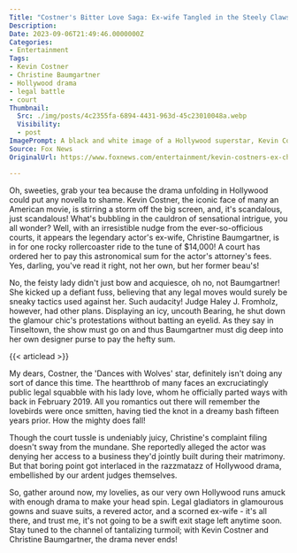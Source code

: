 ```yaml
---
Title: "Costner's Bitter Love Saga: Ex-wife Tangled in the Steely Claws of the Law!"
Description: 
Date: 2023-09-06T21:49:46.0000000Z
Categories:
- Entertainment
Tags:
- Kevin Costner
- Christine Baumgartner
- Hollywood drama
- legal battle
- court
Thumbnail:
  Src: ./img/posts/4c2355fa-6894-4431-963d-45c23010048a.webp
  Visibility:
  - post
ImagePrompt: A black and white image of a Hollywood superstar, Kevin Costner, looking subdued and melancholic, juxtaposed with the vivid image of a dismayed but defiant Christine Baumgartner. In the background, the grey silhouette of a court room symbolizes their ongoing legal spat.
Source: Fox News
OriginalUrl: https://www.foxnews.com/entertainment/kevin-costners-ex-christine-baumgartner-shut-down-court-judge-orders-her-pay-14k-attorneys-fees

---
```

Oh, sweeties, grab your tea because the drama unfolding in Hollywood could put any novella to shame. Kevin Costner, the iconic face of many an American movie, is stirring a storm off the big screen, and, it's scandalous, just scandalous! What's bubbling in the cauldron of sensational intrigue, you all wonder? Well, with an irresistible nudge from the ever-so-officious courts, it appears the legendary actor's ex-wife, Christine Baumgartner, is in for one rocky rollercoaster ride to the tune of $14,000! A court has ordered her to pay this astronomical sum for the actor's attorney's fees. Yes, darling, you've read it right, not her own, but her former beau's!

No, the feisty lady didn't just bow and acquiesce, oh no, not Baumgartner! She kicked up a defiant fuss, believing that any legal moves would surely be sneaky tactics used against her. Such audacity! Judge Haley J. Fromholz, however, had other plans. Displaying an icy, uncouth Bearing, he shut down the glamour chic's protestations without batting an eyelid. As they say in Tinseltown, the show must go on and thus Baumgartner must dig deep into her own designer purse to pay the hefty sum.

{{< articlead >}}

My dears, Costner, the 'Dances with Wolves' star, definitely isn't doing any sort of dance this time. The heartthrob of many faces an excruciatingly public legal squabble with his lady love, whom he officially parted ways with back in February 2019. All you romantics out there will remember the lovebirds were once smitten, having tied the knot in a dreamy bash fifteen years prior. How the mighty does fall!

Though the court tussle is undeniably juicy, Christine's complaint filing doesn't sway from the mundane. She reportedly alleged the actor was denying her access to a business they'd jointly built during their matrimony. But that boring point got interlaced in the razzmatazz of Hollywood drama, embellished by our ardent judges themselves.

So, gather around now, my lovelies, as our very own Hollywood runs amuck with enough drama to make your head spin. Legal gladiators in glamourous gowns and suave suits, a revered actor, and a scorned ex-wife - it's all there, and trust me, it's not going to be a swift exit stage left anytime soon. Stay tuned to the channel of tantalizing turmoil; with Kevin Costner and Christine Baumgartner, the drama never ends!